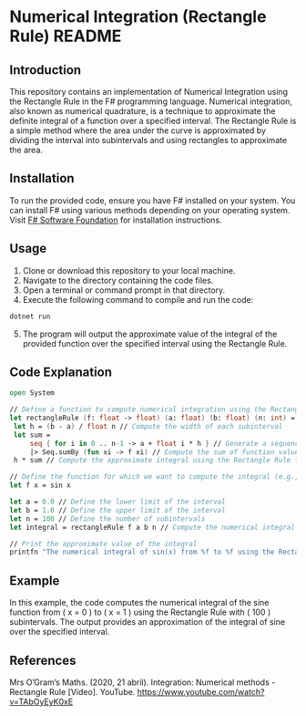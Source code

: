 # Numerical Integration (Rectangle Rule) README

## Introduction
This repository contains an implementation of Numerical Integration using the Rectangle Rule in the F# programming language. Numerical integration, also known as numerical quadrature, is a technique to approximate the definite integral of a function over a specified interval. The Rectangle Rule is a simple method where the area under the curve is approximated by dividing the interval into subintervals and using rectangles to approximate the area.

## Installation
To run the provided code, ensure you have F# installed on your system. You can install F# using various methods depending on your operating system. Visit [F# Software Foundation](https://fsharp.org/use/) for installation instructions.

## Usage
1. Clone or download this repository to your local machine.
2. Navigate to the directory containing the code files.
3. Open a terminal or command prompt in that directory.
4. Execute the following command to compile and run the code:

```bash
dotnet run
```

5. The program will output the approximate value of the integral of the provided function over the specified interval using the Rectangle Rule.

## Code Explanation
```fsharp
open System

// Define a function to compute numerical integration using the Rectangle Rule
let rectangleRule (f: float -> float) (a: float) (b: float) (n: int) =
 let h = (b - a) / float n // Compute the width of each subinterval
 let sum = 
     seq { for i in 0 .. n-1 -> a + float i * h } // Generate a sequence of x values within the interval
     |> Seq.sumBy (fun xi -> f xi) // Compute the sum of function values at each x value
 h * sum // Compute the approximate integral using the Rectangle Rule formula

// Define the function for which we want to compute the integral (e.g., sine function)
let f x = sin x

let a = 0.0 // Define the lower limit of the interval
let b = 1.0 // Define the upper limit of the interval
let n = 100 // Define the number of subintervals
let integral = rectangleRule f a b n // Compute the numerical integral using the Rectangle Rule

// Print the approximate value of the integral
printfn "The numerical integral of sin(x) from %f to %f using the Rectangle Rule is approximately %f" a b integral
```

## Example
In this example, the code computes the numerical integral of the sine function from \( x = 0 \) to \( x = 1 \) using the Rectangle Rule with \( 100 \) subintervals. The output provides an approximation of the integral of sine over the specified interval.

## References
Mrs O’Gram’s Maths. (2020, 21 abril). Integration: Numerical methods - Rectangle Rule [Vídeo]. YouTube. https://www.youtube.com/watch?v=TAbOyEyK0xE
